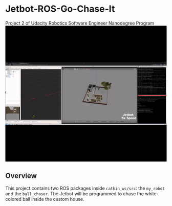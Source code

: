 # Jetbot-ROS-Go-Chase-It
Project 2 of Udacity Robotics Software Engineer Nanodegree Program
[![SC2 Video](/videos/RoboND-P2-Go-Chase-It_1080P.gif)](https://youtu.be/7qT1GUH5DjM)
## Overview  
This project contains two ROS packages inside `catkin_ws/src`: the `my_robot` and the `ball_chaser`. The Jetbot will be programmed to chase the white-colored ball inside the custom house. 

